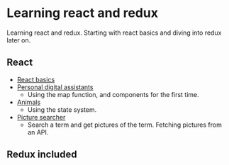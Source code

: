 # Learning react and redux

Learning react and redux. Starting with react basics and diving into redux later on.

## React

- [React basics](./tsx/)
- [Personal digital assistants](./pdas/)
  - Using the map function, and components for the first time.
- [Animals](./animals/)
  - Using the state system.
- [Picture searcher](./pics/)
  - Search a term and get pictures of the term. Fetching pictures from an API.

## Redux included
